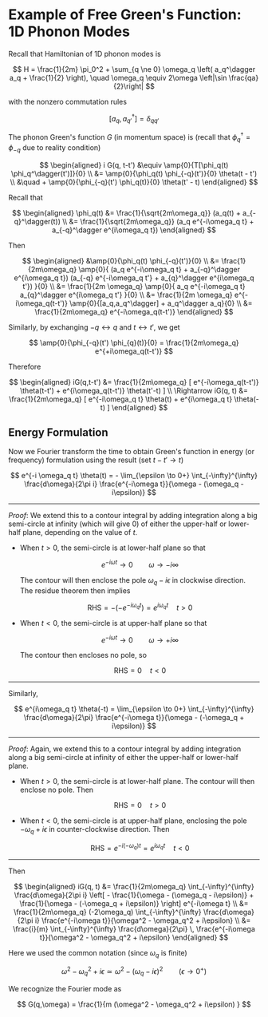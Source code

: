 <style>
    .katex {
        font-size: 1.1em;
    }
    .remark {
        border-radius: 15px;
        padding: 20px;
        background-color: SeaGreen;
        color: White;
    }
    .result {
        border-radius: 15px;
        padding: 20px;
        background-color: DarkSlateBlue;
        color: White;
    }
</style>

# Example of Free Green's Function: <br>1D Phonon Modes

Recall that Hamiltonian of 1D phonon modes is

$$
H = \frac{1}{2m} \pi_0^2 + \sum_{q \ne 0} 
\omega_q \left(
    a_q^\dagger a_q
    + \frac{1}{2}
\right), \quad
\omega_q \equiv 2\omega \left|\sin \frac{qa}{2}\right|
$$

with the nonzero commutation rules

$$
[a_q, a^\dagger_{q'}] = \delta_{q q'}
$$

The phonon Green's function $G$ (in momentum space) is (recall that $\phi_q^\dagger = \phi_{-q}$ due to reality condition)

$$
\begin{aligned}
    i G(q, t-t') 
    &\equiv \amp{0}{T[\phi_q(t) \phi_q^\dagger(t')]}{0}
    \\
    &= \amp{0}{\phi_q(t) \phi_{-q}(t')}{0} \theta(t - t')
    \\ &\quad
    + \amp{0}{\phi_{-q}(t') \phi_q(t)}{0} \theta(t' - t)
\end{aligned}
$$

Recall that

$$
\begin{aligned}
    \phi_q(t) &= \frac{1}{\sqrt{2m\omega_q}} 
    (a_q(t) + a_{-q}^\dagger(t))
    \\
    &= \frac{1}{\sqrt{2m\omega_q}} 
    (a_q e^{-i\omega_q t} + a_{-q}^\dagger e^{i\omega_q t})
\end{aligned}
$$

Then

$$
\begin{aligned}
    &\amp{0}{\phi_q(t) \phi_{-q}(t')}{0}
    \\
    &= \frac{1}{2m\omega_q} \amp{0}{
        (a_q e^{-i\omega_q t} + a_{-q}^\dagger e^{i\omega_q t})
        (a_{-q} e^{-i\omega_q t'} + a_{q}^\dagger e^{i\omega_q t'})
    }{0}
    \\
    &= \frac{1}{2m \omega_q} \amp{0}{
        a_q e^{-i\omega_q t} a_{q}^\dagger e^{i\omega_q t'}
    }{0}
    \\
    &= \frac{1}{2m \omega_q} e^{-i\omega_q(t-t')}
    \amp{0}{[a_q,a_q^\dagger] + a_q^\dagger a_q}{0}
    \\
    &= \frac{1}{2m\omega_q} e^{-i\omega_q(t-t')}
\end{aligned}
$$

Similarly, by exchanging $-q \leftrightarrow q$ and $t \leftrightarrow t'$, we get

$$
\amp{0}{\phi_{-q}(t') \phi_{q}(t)}{0}
= \frac{1}{2m\omega_q} e^{+i\omega_q(t-t')}
$$

Therefore

$$
\begin{aligned}
    iG(q,t-t')
    &= \frac{1}{2m\omega_q} [
        e^{-i\omega_q(t-t')} \theta(t-t')
        + e^{i\omega_q(t-t')} \theta(t'-t)
    ] \\ \Rightarrow
    iG(q, t)
    &= \frac{1}{2m\omega_q} [
        e^{-i\omega_q t} \theta(t)
        + e^{i\omega_q t} \theta(-t)
    ]
\end{aligned}
$$

## Energy Formulation

Now we Fourier transform the time to obtain Green's function in energy (or frequency) formulation using the result (set $t - t' \to t$)

$$
e^{-i \omega_q t} \theta(t)
= - \lim_{\epsilon \to 0+} \int_{-\infty}^{\infty} 
\frac{d\omega}{2\pi i} 
\frac{e^{-i\omega t}}{\omega - (\omega_q - i\epsilon)}
$$

----

*Proof*: We extend this to a contour integral by adding integration along a big semi-circle at infinity (which will give 0) of either the upper-half or lower-half plane, depending on the value of $t$.

- When $t > 0$, the semi-circle is at lower-half plane so that 
    
    $$
    e^{-i\omega t} \to 0 \qquad \omega \to -i\infty
    $$

    The contour will then enclose the pole $\omega_q - i\epsilon$ in clockwise direction. The residue theorem then implies

    $$
    \text{RHS} = - (-e^{- i\omega_q t}) = e^{i\omega_q t}
    \quad t > 0
    $$

- When $t < 0$, the semi-circle is at upper-half plane so that

    $$
    e^{-i\omega t} \to 0 \qquad \omega \to +i\infty
    $$

    The contour then encloses no pole, so

    $$
    \text{RHS} = 0 \quad t < 0
    \tag*{$\blacksquare$}
    $$

----

Similarly,

$$
e^{i\omega_q t} \theta(-t)
= \lim_{\epsilon \to 0+} \int_{-\infty}^{\infty} 
\frac{d\omega}{2\pi}
\frac{e^{-i\omega t}}{\omega - (-\omega_q + i\epsilon)}
$$

----

*Proof*: Again, we extend this to a contour integral by adding integration along a big semi-circle at infinity of either the upper-half or lower-half plane.

- When $t > 0$, the semi-circle is at lower-half plane. The contour will then enclose no pole. Then

    $$
    \text{RHS} = 0 \quad t > 0
    $$

- When $t < 0$, the semi-circle is at upper-half plane, enclosing the pole $-\omega_q + i\epsilon$ in counter-clockwise direction. Then

    $$
    \text{RHS} = e^{-i(-\omega_q) t}
    = e^{i\omega_q t} \quad t < 0
    \tag*{$\blacksquare$}
    $$

----

Then 

$$
\begin{aligned}
    iG(q, t)
    &= \frac{1}{2m\omega_q} \int_{-\infty}^{\infty} 
    \frac{d\omega}{2\pi i} \left[
        - \frac{1}{\omega - (\omega_q - i\epsilon)}
        + \frac{1}{\omega - (-\omega_q + i\epsilon)}
    \right] e^{-i\omega t}
    \\
    &= \frac{1}{2m\omega_q} (-2\omega_q)
    \int_{-\infty}^{\infty} \frac{d\omega}{2\pi i} 
    \frac{e^{-i\omega t}}{\omega^2 - \omega_q^2 + i\epsilon}
    \\
    &= \frac{i}{m} \int_{-\infty}^{\infty} 
    \frac{d\omega}{2\pi} \,
    \frac{e^{-i\omega t}}{\omega^2 - \omega_q^2 + i\epsilon}
\end{aligned}
$$

Here we used the common notation (since $\omega_q$ is finite)

$$
\omega^2 - \omega_q^2 + i\epsilon
\simeq \omega^2 - (\omega_q - i\epsilon)^2
\qquad (\epsilon \to 0^+)
$$

We recognize the Fourier mode as

$$
G(q,\omega) 
= \frac{1}{m (\omega^2 - \omega_q^2 + i\epsilon) }
$$
